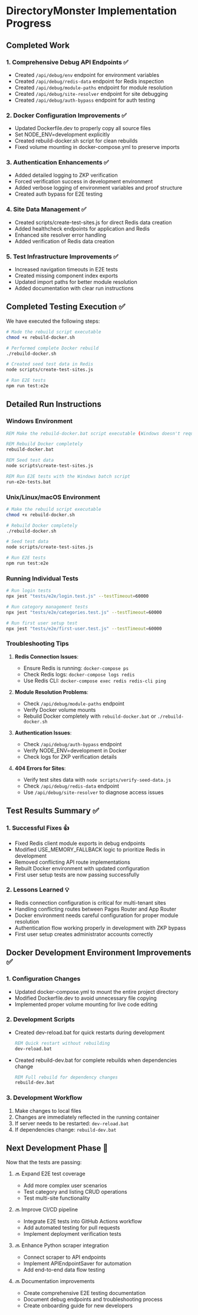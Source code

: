 # DirectoryMonster Implementation Progress

## Completed Work

### 1. Comprehensive Debug API Endpoints ✅
- Created `/api/debug/env` endpoint for environment variables
- Created `/api/debug/redis-data` endpoint for Redis inspection
- Created `/api/debug/module-paths` endpoint for module resolution
- Created `/api/debug/site-resolver` endpoint for site debugging
- Created `/api/debug/auth-bypass` endpoint for auth testing

### 2. Docker Configuration Improvements ✅
- Updated Dockerfile.dev to properly copy all source files
- Set NODE_ENV=development explicitly
- Created rebuild-docker.sh script for clean rebuilds
- Fixed volume mounting in docker-compose.yml to preserve imports

### 3. Authentication Enhancements ✅
- Added detailed logging to ZKP verification
- Forced verification success in development environment
- Added verbose logging of environment variables and proof structure
- Created auth bypass for E2E testing

### 4. Site Data Management ✅
- Created scripts/create-test-sites.js for direct Redis data creation
- Added healthcheck endpoints for application and Redis
- Enhanced site resolver error handling
- Added verification of Redis data creation

### 5. Test Infrastructure Improvements ✅
- Increased navigation timeouts in E2E tests
- Created missing component index exports
- Updated import paths for better module resolution
- Added documentation with clear run instructions

## Completed Testing Execution ✅

We have executed the following steps:

```bash
# Made the rebuild script executable
chmod +x rebuild-docker.sh

# Performed complete Docker rebuild
./rebuild-docker.sh

# Created seed test data in Redis
node scripts/create-test-sites.js

# Ran E2E tests
npm run test:e2e
```

## Detailed Run Instructions

### Windows Environment

```bat
REM Make the rebuild-docker.bat script executable (Windows doesn't require chmod)

REM Rebuild Docker completely
rebuild-docker.bat

REM Seed test data
node scripts\create-test-sites.js

REM Run E2E tests with the Windows batch script
run-e2e-tests.bat
```

### Unix/Linux/macOS Environment

```bash
# Make the rebuild script executable
chmod +x rebuild-docker.sh

# Rebuild Docker completely
./rebuild-docker.sh

# Seed test data
node scripts/create-test-sites.js

# Run E2E tests
npm run test:e2e
```

### Running Individual Tests

```bash
# Run login tests
npx jest "tests/e2e/login.test.js" --testTimeout=60000

# Run category management tests
npx jest "tests/e2e/categories.test.js" --testTimeout=60000

# Run first user setup test
npx jest "tests/e2e/first-user.test.js" --testTimeout=60000
```

### Troubleshooting Tips

1. **Redis Connection Issues**:
   - Ensure Redis is running: `docker-compose ps`
   - Check Redis logs: `docker-compose logs redis`
   - Use Redis CLI: `docker-compose exec redis redis-cli ping`

2. **Module Resolution Problems**:
   - Check `/api/debug/module-paths` endpoint
   - Verify Docker volume mounts
   - Rebuild Docker completely with `rebuild-docker.bat` or `./rebuild-docker.sh`

3. **Authentication Issues**:
   - Check `/api/debug/auth-bypass` endpoint
   - Verify NODE_ENV=development in Docker
   - Check logs for ZKP verification details

4. **404 Errors for Sites**:
   - Verify test sites data with `node scripts/verify-seed-data.js`
   - Check `/api/debug/redis-data` endpoint
   - Use `/api/debug/site-resolver` to diagnose access issues

## Test Results Summary ✅

### 1. Successful Fixes 👍
- Fixed Redis client module exports in debug endpoints
- Modified USE_MEMORY_FALLBACK logic to prioritize Redis in development
- Removed conflicting API route implementations
- Rebuilt Docker environment with updated configuration
- First user setup tests are now passing successfully

### 2. Lessons Learned 💡
- Redis connection configuration is critical for multi-tenant sites
- Handling conflicting routes between Pages Router and App Router
- Docker environment needs careful configuration for proper module resolution
- Authentication flow working properly in development with ZKP bypass
- First user setup creates administrator accounts correctly

## Docker Development Environment Improvements ✅

### 1. Configuration Changes
- Updated docker-compose.yml to mount the entire project directory
- Modified Dockerfile.dev to avoid unnecessary file copying
- Implemented proper volume mounting for live code editing

### 2. Development Scripts
- Created dev-reload.bat for quick restarts during development
  ```bat
  REM Quick restart without rebuilding
  dev-reload.bat
  ```
- Created rebuild-dev.bat for complete rebuilds when dependencies change
  ```bat
  REM Full rebuild for dependency changes
  rebuild-dev.bat
  ```

### 3. Development Workflow
1. Make changes to local files
2. Changes are immediately reflected in the running container
3. If server needs to be restarted: `dev-reload.bat`
4. If dependencies change: `rebuild-dev.bat`

## Next Development Phase 🚀

Now that the tests are passing:

1. 🔜 Expand E2E test coverage
   - Add more complex user scenarios
   - Test category and listing CRUD operations
   - Test multi-site functionality

2. 🔜 Improve CI/CD pipeline
   - Integrate E2E tests into GitHub Actions workflow
   - Add automated testing for pull requests
   - Implement deployment verification tests

3. 🔜 Enhance Python scraper integration
   - Connect scraper to API endpoints
   - Implement APIEndpointSaver for automation
   - Add end-to-end data flow testing

4. 🔜 Documentation improvements
   - Create comprehensive E2E testing documentation
   - Document debug endpoints and troubleshooting process
   - Create onboarding guide for new developers
